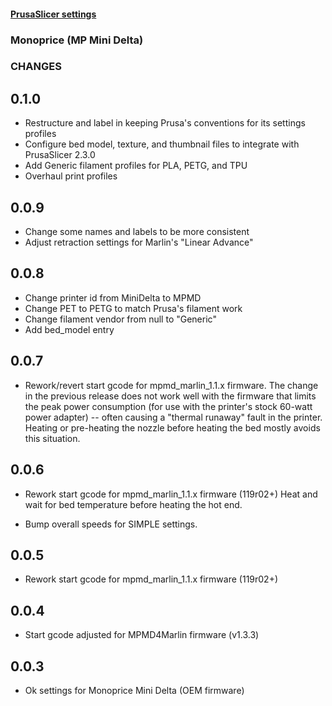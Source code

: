 #### [PrusaSlicer settings](https://github.com/aegean-odyssey/PrusaSlicer-settings)

### Monoprice (MP Mini Delta)

### CHANGES

## 0.1.0

* Restructure and label in keeping Prusa's conventions for
  its settings profiles
* Configure bed model, texture, and thumbnail files to integrate
  with PrusaSlicer 2.3.0
* Add Generic filament profiles for PLA, PETG, and TPU
* Overhaul print profiles 

## 0.0.9

* Change some names and labels to be more consistent
* Adjust retraction settings for Marlin's "Linear Advance"

## 0.0.8

* Change printer id from MiniDelta to MPMD
* Change PET to PETG to match Prusa's filament work
* Change filament vendor from null to "Generic"
* Add bed_model entry

## 0.0.7

* Rework/revert start gcode for mpmd_marlin_1.1.x firmware. The
  change in the previous release does not work well with the
  firmware that limits the peak power consumption (for use with
  the printer's stock 60-watt power adapter) -- often causing a
  "thermal runaway" fault in the printer. Heating or pre-heating
  the nozzle before heating the bed mostly avoids this situation.

## 0.0.6

* Rework start gcode for mpmd_marlin_1.1.x firmware (119r02+)
  Heat and wait for bed temperature before heating the hot end.

* Bump overall speeds for SIMPLE settings.

## 0.0.5

* Rework start gcode for mpmd_marlin_1.1.x firmware (119r02+)

## 0.0.4

* Start gcode adjusted for MPMD4Marlin firmware (v1.3.3)

## 0.0.3

* Ok settings for Monoprice Mini Delta (OEM firmware)
